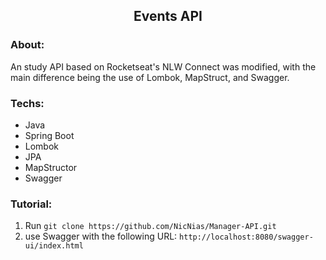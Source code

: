 <article>
  <h1 align='center'>Events API</h1>

  <h3>About:</h3>
  <p>An study API based on Rocketseat's NLW Connect was modified, with the main difference being the use of Lombok, MapStruct, and Swagger.</p>

  <h3>Techs:</h3>
  <ul>
    <li>Java</li>
    <li>Spring Boot</li>
    <li>Lombok</li>
    <li>JPA</li>
    <li>MapStructor</li>
    <li>Swagger</li>
  </ul>

  <h3>Tutorial:</h3>
  <ol>
    <li>
      Run
      <code>git clone https://github.com/NicNias/Manager-API.git</code>
    </li>
    <li>
      use Swagger with the following URL: 
      <code>http://localhost:8080/swagger-ui/index.html</code>
    </li>
  </ol>
</article>
